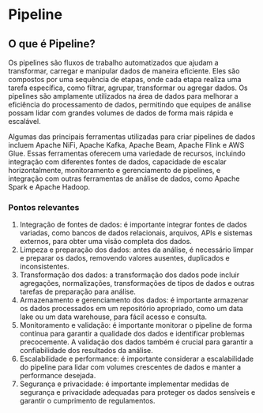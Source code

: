 <h1>Pipeline</h1>



<h2>O que é Pipeline?</h2>

Os pipelines são fluxos de trabalho automatizados que ajudam a transformar, carregar e manipular dados de maneira eficiente. Eles são compostos por uma sequência de etapas, onde cada etapa realiza uma tarefa específica, como filtrar, agrupar, transformar ou agregar dados. Os pipelines são amplamente utilizados na área de dados para melhorar a eficiência do processamento de dados, permitindo que equipes de análise possam lidar com grandes volumes de dados de forma mais rápida e escalável.

Algumas das principais ferramentas utilizadas para criar pipelines de dados incluem Apache NiFi, Apache Kafka, Apache Beam, Apache Flink e AWS Glue. Essas ferramentas oferecem uma variedade de recursos, incluindo integração com diferentes fontes de dados, capacidade de escalar horizontalmente, monitoramento e gerenciamento de pipelines, e integração com outras ferramentas de análise de dados, como Apache Spark e Apache Hadoop.

<h3>Pontos relevantes</h3>

1. Integração de fontes de dados: é importante integrar fontes de dados variadas, como bancos de dados relacionais, arquivos, APIs e sistemas externos, para obter uma visão completa dos dados.
2. Limpeza e preparação dos dados: antes da análise, é necessário limpar e preparar os dados, removendo valores ausentes, duplicados e inconsistentes.
3. Transformação dos dados: a transformação dos dados pode incluir agregações, normalizações, transformações de tipos de dados e outras tarefas de preparação para análise.
4. Armazenamento e gerenciamento dos dados: é importante armazenar os dados processados em um repositório apropriado, como um data lake ou um data warehouse, para fácil acesso e consulta.
5. Monitoramento e validação: é importante monitorar o pipeline de forma contínua para garantir a qualidade dos dados e identificar problemas precocemente. A validação dos dados também é crucial para garantir a confiabilidade dos resultados da análise.
6. Escalabilidade e performance: é importante considerar a escalabilidade do pipeline para lidar com volumes crescentes de dados e manter a performance desejada.
7. Segurança e privacidade: é importante implementar medidas de segurança e privacidade adequadas para proteger os dados sensíveis e garantir o cumprimento de regulamentos.

